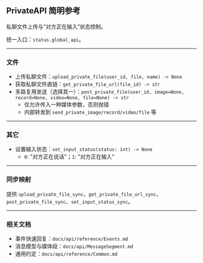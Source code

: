 ## PrivateAPI 简明参考

私聊文件上传与“对方正在输入”状态控制。

统一入口：`status.global_api`。

---

### 文件
- 上传私聊文件：`upload_private_file(user_id, file, name) -> None`
- 获取私聊文件直链：`get_private_file_url(file_id) -> str`
- 多路复用发送（选择其一）：`post_private_file(user_id, image=None, record=None, video=None, file=None) -> str`
  - 仅允许传入一种媒体参数，否则抛错
  - 内部转发到 `send_private_image/record/video/file` 等

---

### 其它
- 设置输入状态：`set_input_status(status: int) -> None`
  - `0`: "对方正在说话"；`1`: "对方正在输入"

---

### 同步映射
提供 `upload_private_file_sync`、`get_private_file_url_sync`、`post_private_file_sync`、`set_input_status_sync`。

---

### 相关文档
- 事件快速回复：`docs/api/reference/Events.md`
- 消息模型与媒体段：`docs/api/MessageSegment.md`
- 通用约定：`docs/api/reference/Common.md`
